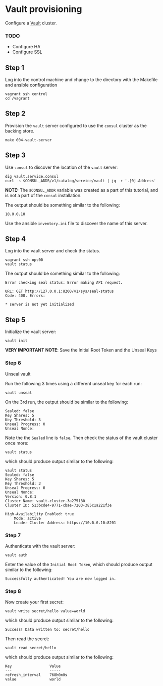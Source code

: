 # Vault provisioning

Configure a [Vault](https://www.vaultproject.io) cluster.

### TODO
- Configure HA
- Configure SSL

## Step 1

Log into the control machine and change to the directory with the
Makefile and ansible configuration

```
vagrant ssh control
cd /vagrant
```

## Step 2

Provision the `vault` server configured to use the `consul` cluster as the backing store.

```
make 004-vault-server
```

## Step 3

Use `consul` to discover the location of the `vault` server:

```
dig vault.service.consul
curl -s $CONSUL_ADDR/v1/catalog/service/vault | jq -r '.[0].Address'
```

**NOTE:** The `$CONSUL_ADDR` variable was created as a part of this tutorial, and is not a part of the `consul` installation.

The output should be something similar to the following:

```
10.0.0.10
```

Use the ansible `inventory.ini` file to discover the name of this server.

## Step 4 

Log into the vault server and check the status.

```
vagrant ssh ops00
vault status
```

The output should be something similar to the following:

```
Error checking seal status: Error making API request.

URL: GET http://127.0.0.1:8200/v1/sys/seal-status
Code: 400. Errors:

* server is not yet initialized
```

## Step 5 

Initialize the vault server:

```
vault init
```

**VERY IMPORTANT NOTE**: Save the Initial Root Token and the Unseal Keys

### Step 6

Unseal vault

Run the following 3 times using a different unseal key for each run:

```
vault unseal
```

On the 3rd run, the output should be similar to the following:

```
Sealed: false
Key Shares: 5
Key Threshold: 3
Unseal Progress: 0
Unseal Nonce:
```

Note the the `Sealed` line is `false`.  Then check the status of the vault cluster once more:

```
vault status
```

which should produce output similar to the following:

```
vault status
Sealed: false
Key Shares: 5
Key Threshold: 3
Unseal Progress: 0
Unseal Nonce:
Version: 0.8.1
Cluster Name: vault-cluster-3a275180
Cluster ID: 513bcde4-9771-cbae-7203-385c1a221f3e

High-Availability Enabled: true
	Mode: active
	Leader Cluster Address: https://10.0.0.10:8201
```

### Step 7

Authenticate with the vault server:

```
vault auth
```

Enter the value of the `Initial Root Token`, which should produce output similar to the following:

```
Successfully authenticated! You are now logged in.
```

### Step 8

Now create your first secret:

```
vault write secret/hello value=world
```

which should produce output similar to the following:

```
Success! Data written to: secret/hello
```

Then read the secret:

```
vault read secret/hello
```

which should produce output similar to the following:

```
Key             	Value
---             	-----
refresh_interval	768h0m0s
value           	world
```
